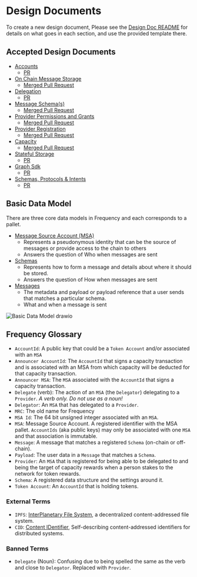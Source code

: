 # Design Documents

To create a new design document, Please see the [Design Doc README](https://github.com/frequency-chain/meta/blob/main/DESIGN_DOCS.md) for details on what goes in each section, and use the provided template there.

## Accepted Design Documents

- [Accounts](./accounts.md)
  - [PR](https://github.com/frequency-chain/frequency/pull/13)
- [On Chain Message Storage](message_storage.md)
  - [Merged Pull Request](https://github.com/frequency-chain/frequency/pull/15)
- [Delegation](./delegation.md)
  - [PR](https://github.com/frequency-chain/frequency/pull/14)
- [Message Schema(s)](./schema.md)
  - [Merged Pull Request](https://github.com/frequency-chain/frequency/pull/17)
- [Provider Permissions and Grants](./provider_permissions.md)
  - [Merged Pull Request](https://github.com/frequency-chain/frequency/pull/150)
- [Provider Registration](./provider_registration.md)
  - [Merged Pull Request](https://github.com/frequency-chain/frequency/pull/208)
- [Capacity](./capacity.md)
  - [Merged Pull Request](https://github.com/frequency-chain/frequency/pull/426)
- [Stateful Storage](./stateful_storage.md)
  - [PR](https://github.com/frequency-chain/frequency/pull/900)
- [Graph Sdk](./graph_sdk.md)
  - [PR](https://github.com/frequency-chain/frequency/pull/1159)
- [Schemas, Protocols & Intents](./schemas_protocols_intents.md)
  - [PR](https://github.com/frequency-chain/frequency/pull/2312)

## Basic Data Model

There are three core data models in Frequency and each corresponds to a pallet.

- [Message Source Account (MSA)](../pallets/msa/)
  - Represents a pseudonymous identity that can be the source of messages or provide access to the chain to others
  - Answers the question of Who when messages are sent
- [Schemas](../pallets/schemas/)
  - Represents how to form a message and details about where it should be stored.
  - Answers the question of How when messages are sent
- [Messages](../pallets/messages/)
  - The metadata and payload or payload reference that a user sends that matches a particular schema.
  - What and when a message is sent

![Basic Data Model drawio](../docs/images/BasicDataModel.drawio.png?raw=true)

## Frequency Glossary

- `AccountId`: A public key that could be a `Token Account` and/or associated with an `MSA`
- `Announcer AccountId`: The `AccountId` that signs a capacity transaction and is associated with an MSA from which capacity will be deducted for that capacity transaction.
- `Announcer MSA`: The `MSA` associated with the `AccountId` that signs a capacity transaction.
- `Delegate` (verb): The action of an `MSA` (the `Delegator`) delegating to a `Provider`. _A verb only. Do not use as a noun!_
- `Delegator`: An `MSA` that has delegated to a `Provider`.
- `MRC`: The old name for Frequency
- `MSA Id`: The 64 bit unsigned integer associated with an `MSA`.
- `MSA`: Message Source Account. A registered identifier with the MSA pallet. `AccountIds` (aka public keys) may only be associated with one `MSA` and that association is immutable.
- `Message`: A message that matches a registered `Schema` (on-chain or off-chain).
- `Payload`: The user data in a `Message` that matches a `Schema`.
- `Provider`: An `MSA` that is registered for being able to be delegated to and being the target of capacity rewards when a person stakes to the network for token rewards.
- `Schema`: A registered data structure and the settings around it.
- `Token Account`: An `AccountId` that is holding tokens.

### External Terms

- `IPFS`: [InterPlanetary File System](https://docs.ipfs.io/), a decentralized content-addressed file system.
- `CID`: [Content IDentifier](https://github.com/multiformats/cid/), Self-describing content-addressed identifiers for distributed systems.

### Banned Terms

- `Delegate` (Noun): Confusing due to being spelled the same as the verb and close to `Delegator`. Replaced with `Provider`.
